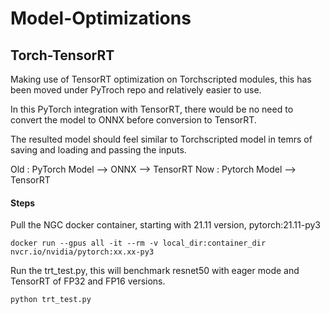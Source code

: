 # Model-Optimizations


## Torch-TensorRT

Making use of TensorRT optimization on Torchscripted modules, this has been moved under PyTroch repo and relatively easier to use.

In this PyTorch integration with TensorRT, there would be no need to convert the model to ONNX before conversion to TensorRT.

The resulted model should feel similar to Torchscripted model in temrs of saving and loading and passing the inputs. 

Old : PyTorch Model --> ONNX --> TensorRT
Now : Pytorch Model --> TensorRT

#### Steps

Pull the NGC docker container, starting with 21.11 version, pytorch:21.11-py3

```
docker run --gpus all -it --rm -v local_dir:container_dir nvcr.io/nvidia/pytorch:xx.xx-py3

```

Run the trt_test.py, this will benchmark resnet50 with eager mode and TensorRT of FP32 and FP16 versions. 

```
python trt_test.py

```
